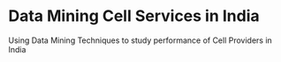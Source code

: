 # Data Mining Cell Services in India
 Using Data Mining Techniques to study performance of Cell Providers in India
